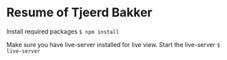 # Resume of Tjeerd Bakker
Install required packages
`$ npm install`

Make sure you have live-server installed for live view.
Start the live-server
`$ live-server`
